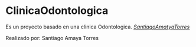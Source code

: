 # ClinicaOdontologica

Es un proyecto basado en una clinica Odontologica.
[*SantiagoAmatyaTorres*](https://www.facebook.com/profile.php?id=100008432100822)

Realizado por: Santiago Amaya Torres
